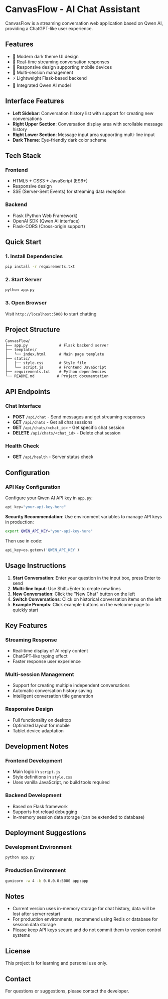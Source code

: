 # CanvasFlow - AI Chat Assistant

CanvasFlow is a streaming conversation web application based on Qwen AI, providing a ChatGPT-like user experience.

## Features

- 🎨 Modern dark theme UI design
- 💬 Real-time streaming conversation responses
- 📱 Responsive design supporting mobile devices
- 🔄 Multi-session management
- ⚡ Lightweight Flask-based backend
- 🤖 Integrated Qwen AI model

## Interface Features

- **Left Sidebar**: Conversation history list with support for creating new conversations
- **Right Upper Section**: Conversation display area with scrollable message history
- **Right Lower Section**: Message input area supporting multi-line input
- **Dark Theme**: Eye-friendly dark color scheme

## Tech Stack

### Frontend
- HTML5 + CSS3 + JavaScript (ES6+)
- Responsive design
- SSE (Server-Sent Events) for streaming data reception

### Backend
- Flask (Python Web Framework)
- OpenAI SDK (Qwen AI interface)
- Flask-CORS (Cross-origin support)

## Quick Start

### 1. Install Dependencies

```bash
pip install -r requirements.txt
```

### 2. Start Server

```bash
python app.py
```

### 3. Open Browser

Visit `http://localhost:5000` to start chatting

## Project Structure

```
CanvasFlow/
├── app.py              # Flask backend server
├── templates/
│   └── index.html      # Main page template
├── static/
│   ├── style.css       # Style file
│   └── script.js       # Frontend JavaScript
├── requirements.txt    # Python dependencies
└── README.md          # Project documentation
```

## API Endpoints

### Chat Interface
- **POST** `/api/chat` - Send messages and get streaming responses
- **GET** `/api/chats` - Get all chat sessions
- **GET** `/api/chats/<chat_id>` - Get specific chat session
- **DELETE** `/api/chats/<chat_id>` - Delete chat session

### Health Check
- **GET** `/api/health` - Server status check

## Configuration

### API Key Configuration
Configure your Qwen AI API key in `app.py`:

```python
api_key="your-api-key-here"
```

**Security Recommendation**: Use environment variables to manage API keys in production:

```bash
export QWEN_API_KEY="your-api-key-here"
```

Then use in code:
```python
api_key=os.getenv('QWEN_API_KEY')
```

## Usage Instructions

1. **Start Conversation**: Enter your question in the input box, press Enter to send
2. **Multi-line Input**: Use Shift+Enter to create new lines
3. **New Conversation**: Click the "New Chat" button on the left
4. **Switch Conversations**: Click on historical conversation items on the left
5. **Example Prompts**: Click example buttons on the welcome page to quickly start

## Key Features

### Streaming Response
- Real-time display of AI reply content
- ChatGPT-like typing effect
- Faster response user experience

### Multi-session Management
- Support for creating multiple independent conversations
- Automatic conversation history saving
- Intelligent conversation title generation

### Responsive Design
- Full functionality on desktop
- Optimized layout for mobile
- Tablet device adaptation

## Development Notes

### Frontend Development
- Main logic in `script.js`
- Style definitions in `style.css`
- Uses vanilla JavaScript, no build tools required

### Backend Development
- Based on Flask framework
- Supports hot reload debugging
- In-memory session data storage (can be extended to database)

## Deployment Suggestions

### Development Environment
```bash
python app.py
```

### Production Environment
```bash
gunicorn -w 4 -b 0.0.0.0:5000 app:app
```

## Notes

- Current version uses in-memory storage for chat history, data will be lost after server restart
- For production environments, recommend using Redis or database for session data storage
- Please keep API keys secure and do not commit them to version control systems

## License

This project is for learning and personal use only.

## Contact

For questions or suggestions, please contact the developer. 